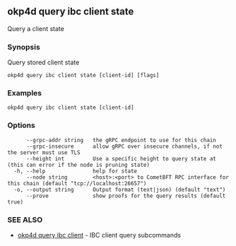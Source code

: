 ## okp4d query ibc client state

Query a client state

### Synopsis

Query stored client state

```
okp4d query ibc client state [client-id] [flags]
```

### Examples

```
okp4d query ibc client state [client-id]
```

### Options

```
      --grpc-addr string   the gRPC endpoint to use for this chain
      --grpc-insecure      allow gRPC over insecure channels, if not the server must use TLS
      --height int         Use a specific height to query state at (this can error if the node is pruning state)
  -h, --help               help for state
      --node string        <host>:<port> to CometBFT RPC interface for this chain (default "tcp://localhost:26657")
  -o, --output string      Output format (text|json) (default "text")
      --prove              show proofs for the query results (default true)
```

### SEE ALSO

* [okp4d query ibc client](okp4d_query_ibc_client.md)	 - IBC client query subcommands
